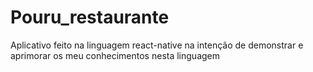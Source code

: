 # Pouru_restaurante
Aplicativo feito na linguagem react-native na intenção de demonstrar e aprimorar os meu conhecimentos nesta linguagem
